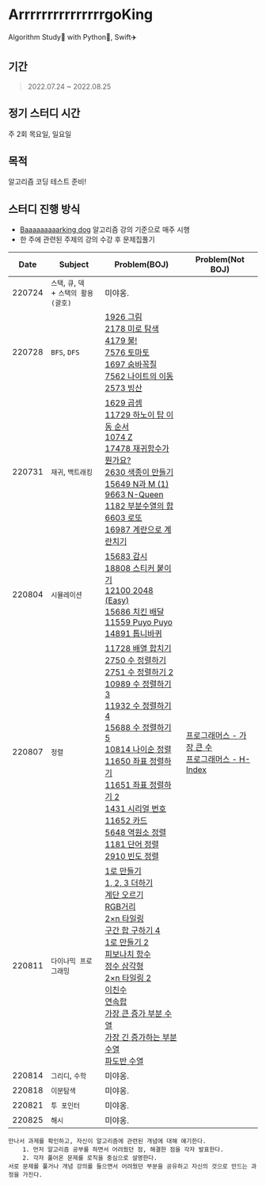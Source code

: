 # ArrrrrrrrrrrrrrrgoKing
Algorithm Study📒 with Python🐍, Swift✈️ 

## 기간
> 2022.07.24 ~ 2022.08.25

## 정기 스터디 시간
주 2회 목요일, 일요일

## 목적
알고리즘 코딩 테스트 준비!
    
## 스터디 진행 방식
* [Baaaaaaaaarking dog](https://github.com/encrypted-def/basic-algo-lecture) 알고리즘 강의 기준으로 매주 시행
* 한 주에 관련된 주제의 강의 수강 후 문제집풀기

|  Date  |               Subject            |   Problem(BOJ)   |   Problem(Not BOJ)   |
|:------:|----------------------------------|------------------|----------------------|
| 220724 | `스택`, `큐`, `덱` <br> + `스택의 활용(괄호)` | 미야옹. | |
| 220728 | `BFS`, `DFS `                    | [1926 그림](https://www.acmicpc.net/problem/1926) <br>[2178 미로 탐색](https://www.acmicpc.net/problem/2178) <br>[4179 불!](https://www.acmicpc.net/problem/4179) <br>[7576 토마토](https://www.acmicpc.net/problem/7576) <br> [1697 숨바꼭질](https://www.acmicpc.net/problem/1697) <br>[7562 나이트의 이동](https://www.acmicpc.net/problem/7562) <br>[2573 빙산](https://www.acmicpc.net/problem/2573) | |
| 220731 | `재귀`, `백트래킹`                  | [1629 곱셈](https://www.acmicpc.net/problem/1629) <br>[11729 하노이 탑 이동 순서](https://www.acmicpc.net/problem/11729) <br>[1074 Z](https://www.acmicpc.net/problem/1074) <br>[17478 재귀함수가 뭔가요?](https://www.acmicpc.net/problem/17478) <br>[2630 색종이 만들기](https://www.acmicpc.net/problem/2630) <br>[15649 N과 M (1)](https://www.acmicpc.net/problem/15649) <br>[9663 N-Queen](https://www.acmicpc.net/problem/9663) <br>[1182 부분수열의 합](https://www.acmicpc.net/problem/1182) <br>[6603 로또](https://www.acmicpc.net/problem/6603) <br>[16987 계란으로 계란치기](https://www.acmicpc.net/problem/16987) | |
| 220804 | `시뮬레이션`                        | [15683 감시](https://www.acmicpc.net/problem/15683) <br> [18808 스티커 붙이기](https://www.acmicpc.net/problem/18808) <br>[12100 2048 (Easy)](https://www.acmicpc.net/problem/12100) <br>[15686 치킨 배달](https://www.acmicpc.net/problem/15686) <br> [11559 Puyo Puyo](https://www.acmicpc.net/problem/11559) <br> [14891  톱니바퀴](https://www.acmicpc.net/problem/14891) | |
| 220807 | `정렬`                            | [11728 배열 합치기](https://www.acmicpc.net/problem/11728) <br>[2750 수 정렬하기](https://www.acmicpc.net/problem/2750) <br>[2751 수 정렬하기 2](https://www.acmicpc.net/problem/2751) <br>[10989 수 정렬하기 3](https://www.acmicpc.net/problem/10989) <br>[11932 수 정렬하기 4](https://www.acmicpc.net/problem/11931) <br>[15688 수 정렬하기 5](https://www.acmicpc.net/problem/15688) <br>[10814 나이순 정렬](https://www.acmicpc.net/problem/10814) <br>[11650 좌표 정렬하기](https://www.acmicpc.net/problem/11650) <br>[11651 좌표 정렬하기 2](https://www.acmicpc.net/problem/11651) <br>[1431 시리얼 번호](https://www.acmicpc.net/problem/1431) <br>[11652 카드](https://www.acmicpc.net/problem/11652) <br>[5648 역원소 정렬](https://www.acmicpc.net/problem/5648) <br>[1181 단어 정렬](https://www.acmicpc.net/problem/1181) <br>[2910 빈도 정렬](https://www.acmicpc.net/problem/2910) | [프로그래머스 - 가장 큰 수](https://school.programmers.co.kr/learn/courses/30/lessons/42746) <br> [프로그래머스 - H-Index](https://school.programmers.co.kr/learn/courses/30/lessons/42747)| 
| 220811 | `다이나믹 프로그래밍`                 | [1로 만들기](https://www.acmicpc.net/problem/1463) <br>[1, 2, 3 더하기](https://www.acmicpc.net/problem/9095) <br>[계단 오르기](https://www.acmicpc.net/problem/2579) <br>[RGB거리](https://www.acmicpc.net/problem/1149) <br>[2×n 타일링](https://www.acmicpc.net/problem/11726) <br>[구간 합 구하기 4](https://www.acmicpc.net/problem/11659) <br>[1로 만들기 2](https://www.acmicpc.net/problem/12852) <br>[피보나치 함수](https://www.acmicpc.net/problem/1003) <br>[정수 삼각형](https://www.acmicpc.net/problem/1932) <br>[2×n 타일링 2](https://www.acmicpc.net/problem/11727) <br>[이친수](https://www.acmicpc.net/problem/2193) <br>[연속합](https://www.acmicpc.net/problem/1912) <br>[가장 큰 증가 부분 수열](https://www.acmicpc.net/problem/11055) <br>[가장 긴 증가하는 부분 수열](https://www.acmicpc.net/problem/11053) <br>[파도반 수열](https://www.acmicpc.net/problem/9461) | |
| 220814 | `그리디`, `수학`                    | 미야옹. | |
| 220818 | `이분탐색`                         | 미야옹. | | 
| 220821 | `투 포인터`                        | 미야옹. | |
| 220825 | `해시`                            | 미야옹. | |

```
만나서 과제를 확인하고, 자신이 알고리즘에 관련된 개념에 대해 얘기한다.
    1. 먼저 알고리즘 공부를 하면서 어려웠던 점, 해결한 점을 각자 발표한다.
    2. 각자 풀어온 문제를 로직을 중심으로 설명한다. 
서로 문제를 풀거나 개념 강의를 들으면서 어려웠던 부분을 공유하고 자신의 것으로 만드는 과정을 가진다.
```
